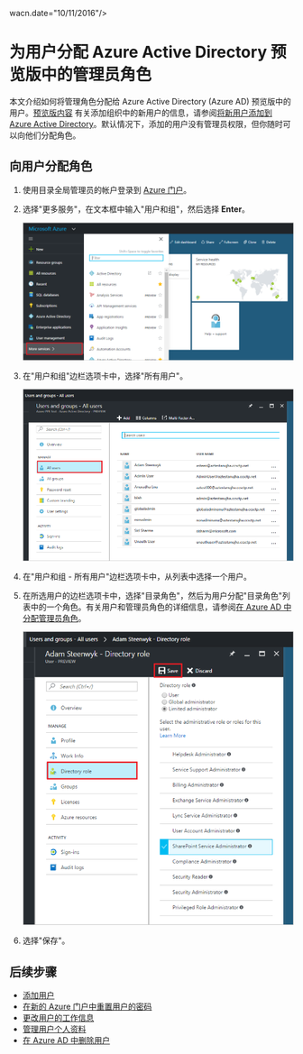 <properties
	pageTitle="为用户分配 Azure Active Directory 预览版中的管理员角色 | Azure"
	description="说明如何在 Azure Active Directory 中更改用户管理信息"
	services="active-directory"
	documentationCenter=""
	authors="curtand"
	manager="femila"
	editor=""/>

<tags
	ms.service="active-directory"
	ms.workload="identity"
	ms.tgt_pltfrm="na"
	ms.devlang="na"
	ms.topic="article"
	ms.date="09/12/2016"
	ms.author="curtand"
   wacn.date="10/11/2016"/>
   	wacn.date="10/11/2016"/>

# 为用户分配 Azure Active Directory 预览版中的管理员角色

本文介绍如何将管理角色分配给 Azure Active Directory (Azure AD) 预览版中的用户。[预览版内容](/documentation/articles/active-directory-preview-explainer/) 有关添加组织中的新用户的信息，请参阅[将新用户添加到 Azure Active Directory](/documentation/articles/active-directory-users-create-azure-portal/)。默认情况下，添加的用户没有管理员权限，但你随时可以向他们分配角色。

## 向用户分配角色

1.  使用目录全局管理员的帐户登录到 [Azure 门户](https://portal.azure.cn)。

2.  选择"更多服务"，在文本框中输入"用户和组"，然后选择 **Enter**。

    ![打开"用户管理"](./media/active-directory-users-assign-role-azure-portal/create-users-user-management.png)

3.  在"用户和组"边栏选项卡中，选择"所有用户"。

    ![打开"所有用户"边栏选项卡](./media/active-directory-users-assign-role-azure-portal/create-users-open-users-blade.png)

4. 在"用户和组 - 所有用户"边栏选项卡中，从列表中选择一个用户。

5. 在所选用户的边栏选项卡中，选择"目录角色"，然后为用户分配"目录角色"列表中的一个角色。有关用户和管理员角色的详细信息，请参阅[在 Azure AD 中分配管理员角色](/documentation/articles/active-directory-assign-admin-roles/)。

	  ![为用户分配角色](./media/active-directory-users-assign-role-azure-portal/create-users-assign-role.png)

6. 选择"保存"。


## 后续步骤

- [添加用户](/documentation/articles/active-directory-users-create-azure-portal/)
- [在新的 Azure 门户中重置用户的密码](/documentation/articles/active-directory-users-reset-password-azure-portal/)
- [更改用户的工作信息](/documentation/articles/active-directory-users-work-info-azure-portal/)
- [管理用户个人资料](/documentation/articles/active-directory-users-profile-azure-portal/)
- [在 Azure AD 中删除用户](/documentation/articles/active-directory-users-delete-user-azure-portal/)

<!---HONumber=Mooncake_0926_2016-->
